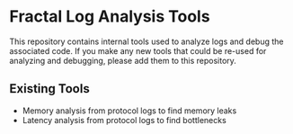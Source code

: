 # Fractal Log Analysis Tools

This repository contains internal tools used to analyze logs and debug the associated code. If you make any new tools that could be re-used for analyzing and debugging, please add them to this repository.

## Existing Tools
- Memory analysis from protocol logs to find memory leaks
- Latency analysis from protocol logs to find bottlenecks

